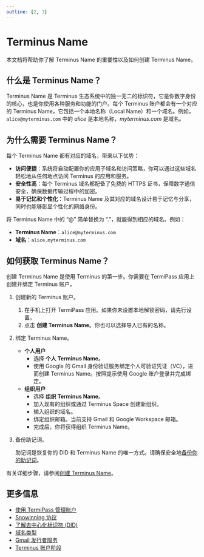 ```yaml
---
outline: [2, 3]
---
```


# Terminus Name

本文档将帮助你了解 Terminus Name 的重要性以及如何创建 Terminus Name。

## 什么是 Terminus Name？

Terminus Name 是 Terminus 生态系统中的独一无二的标识符，它是你数字身份的核心，也是你使用各种服务和功能的门户。每个 Terminus 账户都会有一个对应的 Terminus Name，它包括一个本地名称（Local Name）和一个域名。例如，`alice@myterminus.com` 中的 *alice* 是本地名称，*myterminus.com* 是域名。

## 为什么需要 Terminus Name？

每个 Terminus Name 都有对应的域名，带来以下优势：

* **访问便捷**：系统将自动配置你的应用子域名和访问策略，你可以通过这些域名轻松地从任何地点访问 Terminus 的应用和服务。
* **安全性高**：每个 Terminus 域名都配备了免费的 HTTPS 证书，保障数字通信安全，确保数据传输过程中的加密。
* **易于记忆和个性化**：Terminus Name 及其对应的域名设计易于记忆与分享，同时也能够彰显个性化的网络身份。

将 Terminus Name 中的 “@” 简单替换为 “.”，就能得到相应的域名。例如：

* **Terminus Name**：`alice@myterminus.com`
* **域名**：`alice.myterminus.com`

## 如何获取 Terminus Name？

创建 Terminus Name 是使用 Terminus 的第一步。你需要在 TermiPass 应用上创建并绑定 Terminus 账户。

1. 创建新的 Terminus 账户。
    1. 在手机上打开 TermiPass 应用。如果你未设置本地解锁密码，请先行设置。
    2. 点击 **创建 Terminus Name**。你也可以选择导入已有的名称。
2. 绑定 Terminus Name。
    - **个人用户**
        * 选择 **个人 Terminus Name**。
        * 使用 Google 的 Gmail 身份验证服务绑定个人可验证凭证（VC），进而创建 Terminus Name。按照提示使用 Google 账户登录并完成绑定。
    - **组织用户**
        * 选择 **组织 Terminus Name**。
        * 加入现有的组织或通过 Terminus Space 创建新组织。
        * 输入组织的域名。
        * 绑定组织邮箱。当前支持 Gmail 和 Google Workspace 邮箱。
        * 完成后，你将获得组织 Terminus Name。
3. 备份助记词。

    助记词是恢复你的 DID 和 Terminus Name 的唯一方式。请确保安全地[备份你的助记词](../../how-to/termipass/account/index.md#backup-mnemonic-phrase)。

有关详细步骤，请参阅[创建 Terminus Name](../../how-to/termipass/account/index.md#create-terminus-name)。

## 更多信息

* [使用 TermiPass 管理账户](../../how-to/termipass/account/index.md#create-terminus-name)
* [Snowinning 协议](../../developer/contribute/snowinning/overview.md)
* [了解去中心化标识符 (DID)](../../developer/contribute/snowinning/concepts.md)
* [域名类型](../../developer/contribute/snowinning/terminus-name.md#域名类型)
* [Gmail 发行者服务](../../developer/contribute/snowinning/terminus-name.md#gmail-发行者服务)
* [Terminus 账户阶段](../../how-to/termipass/account/index.md#stage-of-account)